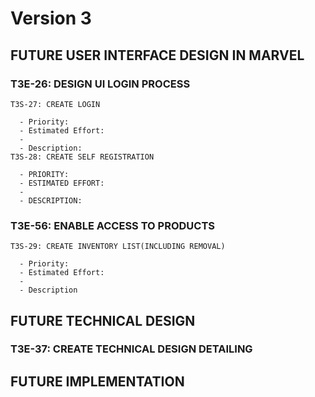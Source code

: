 # Version 3

## FUTURE USER INTERFACE DESIGN IN MARVEL
  ### T3E-26: DESIGN UI LOGIN PROCESS
    T3S-27: CREATE LOGIN
    
      - Priority: 
      - Estimated Effort:
      - 
      - Description: 
    T3S-28: CREATE SELF REGISTRATION

      - PRIORITY: 
      - ESTIMATED EFFORT:
      - 
      - DESCRIPTION: 
 ### T3E-56: ENABLE ACCESS TO PRODUCTS
    T3S-29: CREATE INVENTORY LIST(INCLUDING REMOVAL)     
      
      - Priority:
      - Estimated Effort:
      - 
      - Description
## FUTURE TECHNICAL DESIGN
### T3E-37: CREATE TECHNICAL DESIGN DETAILING

## FUTURE IMPLEMENTATION
